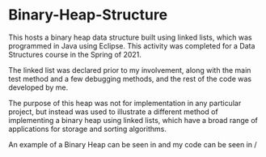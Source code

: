 # Binary-Heap-Structure
This hosts a binary heap data structure built using linked lists, which was programmed in Java using Eclipse. This activity was completed for a Data Structures course in the Spring of 2021.

The linked list was declared prior to my involvement, along with the main test method and a few debugging methods, and the rest of the code was developed by me.

The purpose of this heap was not for implementation in any particular project, but instead was used to illustrate a different method of implementing a binary heap using linked lists, which have a broad range of applications for storage and sorting algorithms.

An example of a Binary Heap can be seen in and my code can be seen in /

